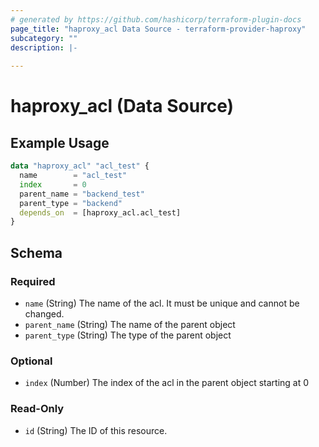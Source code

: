 ```yaml
---
# generated by https://github.com/hashicorp/terraform-plugin-docs
page_title: "haproxy_acl Data Source - terraform-provider-haproxy"
subcategory: ""
description: |-
  
---
```


# haproxy_acl (Data Source)



## Example Usage

```terraform
data "haproxy_acl" "acl_test" {
  name        = "acl_test"
  index       = 0
  parent_name = "backend_test"
  parent_type = "backend"
  depends_on  = [haproxy_acl.acl_test]
}
```

<!-- schema generated by tfplugindocs -->
## Schema

### Required

- `name` (String) The name of the acl. It must be unique and cannot be changed.
- `parent_name` (String) The name of the parent object
- `parent_type` (String) The type of the parent object

### Optional

- `index` (Number) The index of the acl in the parent object starting at 0

### Read-Only

- `id` (String) The ID of this resource.
